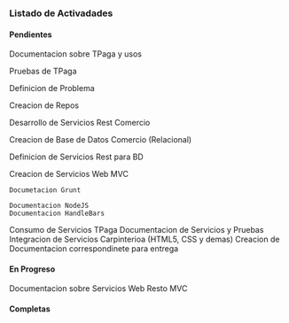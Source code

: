### Listado de Activadades

#### Pendientes

Documentacion sobre TPaga y usos

Pruebas de TPaga

Definicion de Problema

Creacion de Repos

Desarrollo de Servicios Rest Comercio

Creacion de Base de Datos Comercio (Relacional)

Definicion de Servicios Rest para BD

Creacion de Servicios Web MVC 

	Documetacion Grunt
	
	Documentacion NodeJS
	Documentacion HandleBars
Consumo de Servicios TPaga
	Documentacion de Servicios y Pruebas
Integracion de Servicios
Carpinterioa (HTML5, CSS y demas)
Creacion de Documentacion correspondinete para entrega

#### En Progreso

Documentacion sobre Servicios Web
	Resto
	MVC

#### Completas



